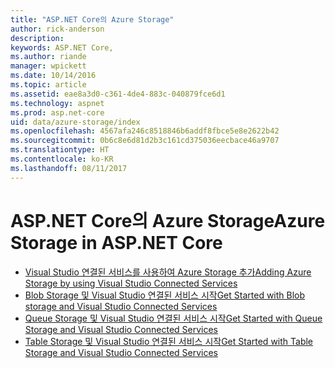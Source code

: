 ```yaml
---
title: "ASP.NET Core의 Azure Storage"
author: rick-anderson
description: 
keywords: ASP.NET Core,
ms.author: riande
manager: wpickett
ms.date: 10/14/2016
ms.topic: article
ms.assetid: eae8a3d0-c361-4de4-883c-040879fce6d1
ms.technology: aspnet
ms.prod: asp.net-core
uid: data/azure-storage/index
ms.openlocfilehash: 4567afa246c8518846b6addf8fbce5e8e2622b42
ms.sourcegitcommit: 0b6c8e6d81d2b3c161cd375036eecbace46a9707
ms.translationtype: HT
ms.contentlocale: ko-KR
ms.lasthandoff: 08/11/2017
---
```

# <a name="azure-storage-in-aspnet-core"></a><span data-ttu-id="ee1e0-103">ASP.NET Core의 Azure Storage</span><span class="sxs-lookup"><span data-stu-id="ee1e0-103">Azure Storage in ASP.NET Core</span></span> 

* [<span data-ttu-id="ee1e0-104">Visual Studio 연결된 서비스를 사용하여 Azure Storage 추가</span><span class="sxs-lookup"><span data-stu-id="ee1e0-104">Adding Azure Storage by using Visual Studio Connected Services</span></span>](https://azure.microsoft.com/documentation/articles/vs-azure-tools-connected-services-storage)
* [<span data-ttu-id="ee1e0-105">Blob Storage 및 Visual Studio 연결된 서비스 시작</span><span class="sxs-lookup"><span data-stu-id="ee1e0-105">Get Started with Blob storage and Visual Studio Connected Services</span></span>](https://azure.microsoft.com/documentation/articles/vs-storage-aspnet5-getting-started-blobs)
* [<span data-ttu-id="ee1e0-106">Queue Storage 및 Visual Studio 연결된 서비스 시작</span><span class="sxs-lookup"><span data-stu-id="ee1e0-106">Get Started with Queue Storage and Visual Studio Connected Services</span></span>](https://azure.microsoft.com/documentation/articles/vs-storage-aspnet5-getting-started-queues)
* [<span data-ttu-id="ee1e0-107">Table Storage 및 Visual Studio 연결된 서비스 시작</span><span class="sxs-lookup"><span data-stu-id="ee1e0-107">Get Started with Table Storage and Visual Studio Connected Services</span></span>](https://azure.microsoft.com/documentation/articles/vs-storage-aspnet5-getting-started-tables)
